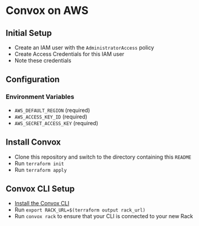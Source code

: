 # Convox on AWS

## Initial Setup

- Create an IAM user with the `AdministratorAccess` policy
- Create Access Credentials for this IAM user 
- Note these credentials

## Configuration

### Environment Variables

- `AWS_DEFAULT_REGION` (required)
- `AWS_ACCESS_KEY_ID` (required)
- `AWS_SECRET_ACCESS_KEY` (required)

## Install Convox

- Clone this repository and switch to the directory containing this `README`
- Run `terraform init`
- Run `terraform apply`

## Convox CLI Setup

- [Install the Convox CLI](../../docs/guides/installation#cli)
- Run `export RACK_URL=$(terraform output rack_url)`
- Run `convox rack` to ensure that your CLI is connected to your new Rack